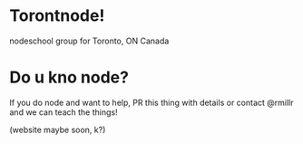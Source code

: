 # Torontnode!

nodeschool group for Toronto, ON Canada

# Do u kno node?

If you do node and want to help, PR this thing with details or contact @rmillr and we can teach the things!

(website maybe soon, k?)
